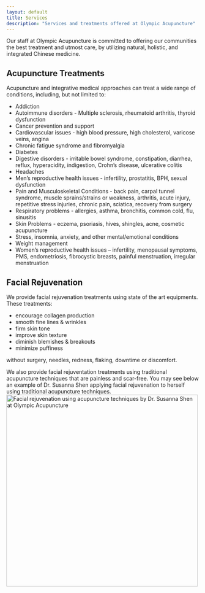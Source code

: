 ```yaml
---
layout: default
title: Services
description: "Services and treatments offered at Olympic Acupuncture"
---
```

<p>Our staff at Olympic Acupuncture is committed to offering our communities the best treatment and utmost care, by utilizing natural, holistic, and integrated Chinese medicine.</p>
<h2>Acupuncture Treatments</h2>
<p>Acupuncture and integrative medical approaches can treat a wide range of conditions, including, but not limited to:</p>
<ul class="list-in-content">
<li>Addiction</li>
<li>Autoimmune disorders - Multiple sclerosis, rheumatoid arthritis, thyroid dysfunction</li>
<li>Cancer prevention and support</li>
<li>Cardiovascular issues - high blood pressure, high cholesterol, varicose veins, angina</li>
<li>Chronic fatigue syndrome and fibromyalgia</li>
<li>Diabetes</li>
<li>Digestive disorders - irritable bowel syndrome, constipation, diarrhea, reflux, hyperacidity, indigestion, Crohn’s disease, ulcerative colitis</li>
<li>Headaches</li>
<li>Men’s reproductive health issues - infertility, prostatitis, BPH, sexual dysfunction</li>
<li>Pain and Musculoskeletal Conditions - back pain, carpal tunnel syndrome, muscle sprains/strains or weakness, arthritis, acute injury, repetitive stress injuries, chronic pain, sciatica, recovery from surgery</li>
<li>Respiratory problems - allergies, asthma, bronchitis, common cold, flu, sinusitis</li>
<li>Skin Problems - eczema, psoriasis, hives, shingles, acne, cosmetic acupuncture</li>
<li>Stress, insomnia, anxiety, and other mental/emotional conditions</li>
<li>Weight management</li>
<li>Women’s reproductive health issues – infertility, menopausal symptoms, PMS, endometriosis, fibrocystic breasts, painful menstruation, irregular menstruation</li>
</ul>
<h2>Facial Rejuvenation</h2>
<p>We provide facial rejuvenation treatments using state of the art equipments. These treatments:</p>
<ul class="list-in-content">
<li>encourage collagen production</li>
<li>smooth fine lines & wrinkles</li>
<li>firm skin tone</li>
<li>improve skin texture</li>
<li>diminish blemishes & breakouts</li>
<li>minimize puffiness</li>
</ul>
<p>without surgery, needles, redness, flaking, downtime or discomfort.</p>
<p>We also provide facial rejuventation treatments using traditional acupuncture techniques that are painless and scar-free. You may see below an example of Dr. Susanna Shen applying facial rejuvenation to herself using traditional acupuncture techniques.<br><img src="{{ site.root_url }}images/facial_rejuvenation_acupuncture.jpg" class="img-thumbnail img-responsive" alt="Facial rejuvenation using acupuncture techniques by Dr. Susanna Shen at Olympic Acupuncture" width="500"></p>
